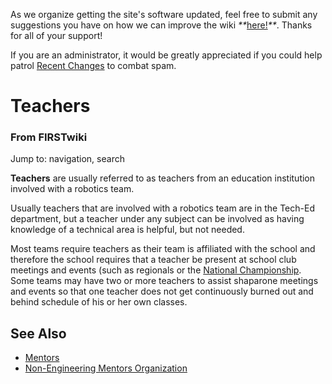 As we organize getting the site's software updated, feel free to submit any
suggestions you have on how we can improve the wiki
_**_[here!](/index.php/User:Hallry/Suggestions "User:Hallry/Suggestions"
)_**_. Thanks for all of your support!

If you are an administrator, it would be greatly appreciated if you could help
patrol [Recent Changes](/index.php/Special:Recentchanges
"Special:Recentchanges" ) to combat spam.

# Teachers

### From FIRSTwiki

Jump to: navigation, search

**Teachers** are usually referred to as teachers from an education institution involved with a robotics team. 

Usually teachers that are involved with a robotics team are in the Tech-Ed
department, but a teacher under any subject can be involved as having
knowledge of a technical area is helpful, but not needed.

Most teams require teachers as their team is affiliated with the school and
therefore the school requires that a teacher be present at school club
meetings and events (such as regionals or the [National
Championship](/index.php/National_Championship "National Championship" ). Some
teams may have two or more teachers to assist shaparone meetings and events so
that one teacher does not get continuously burned out and behind schedule of
his or her own classes.


## See Also

  * [Mentors](/index.php/Mentors "Mentors" )
  * [Non-Engineering Mentors Organization](/index.php/NEMO "NEMO" )

